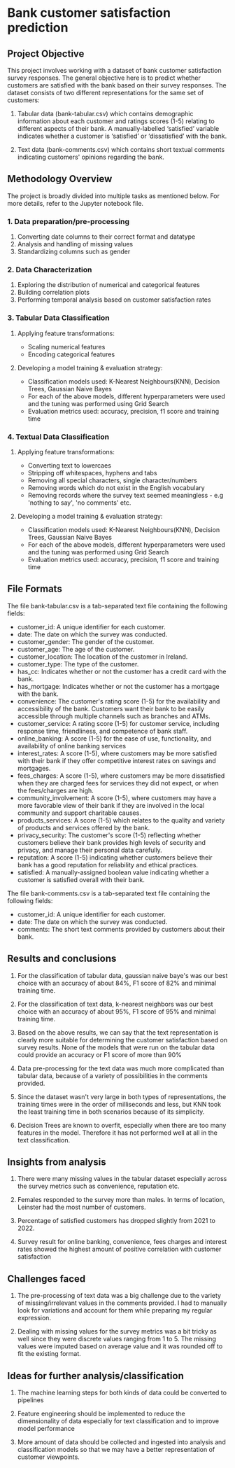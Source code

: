 # Bank customer satisfaction prediction 

## Project Objective 

This project involves working with a dataset of bank customer satisfaction survey responses. The general objective here is to predict whether customers are satisfied with the bank based on their survey responses. The dataset consists of two different representations for the same set of customers:

1. Tabular data (bank-tabular.csv) which contains demographic information about each customer and ratings scores (1-5) relating to different aspects of their bank. A manually-labelled ‘satisfied’ variable indicates whether a customer is ‘satisfied’ or ‘dissatisfied’ with the bank.

2. Text data (bank-comments.csv) which contains short textual comments indicating customers' opinions regarding the bank. 

## Methodology Overview

The project is broadly divided into multiple tasks as mentioned below. For more details, refer to the Jupyter notebook file. 

### 1. Data preparation/pre-processing

1. Converting date columns to their correct format and datatype
2. Analysis and handling of missing values
3. Standardizing columns such as gender

### 2. Data Characterization

1. Exploring the distribution of numerical and categorical features
2. Building correlation plots
3. Performing temporal analysis based on customer satisfaction rates

### 3. Tabular Data Classification

1. Applying feature transformations:
    - Scaling numerical features
    - Encoding categorical features

2. Developing a model training & evaluation strategy: 
    - Classification models used: K-Nearest Neighbours(KNN), Decision Trees, Gaussian Naive Bayes
    - For each of the above models, different hyperparameters were used and the tuning was performed using Grid Search
    - Evaluation metrics used: accuracy, precision, f1 score and training time

### 4. Textual Data Classification

1. Applying feature transformations:
    - Converting text to lowercaes
    - Stripping off whitespaces, hyphens and tabs
    - Removing all special characters, single character/numbers
    - Removing words which do not exist in the English vocabulary
    - Removing records where the survey text seemed meaningless - e.g 'nothing to say', 'no comments' etc.

2. Developing a model training & evaluation strategy: 
    - Classification models used: K-Nearest Neighbours(KNN), Decision Trees, Gaussian Naive Bayes
    - For each of the above models, different hyperparameters were used and the tuning was performed using Grid Search
    - Evaluation metrics used: accuracy, precision, f1 score and training time

## File Formats 

The file bank-tabular.csv is a tab-separated text file containing the following fields:

 - customer_id: A unique identifier for each customer.
 - date: The date on which the survey was conducted.
 - customer_gender: The gender of the customer.
 - customer_age: The age of the customer.
 - customer_location: The location of the customer in Ireland.
 - customer_type: The type of the customer.
 - has_cc: Indicates whether or not the customer has a credit card with the bank.
 - has_mortgage: Indicates whether or not the customer has a mortgage with the bank.
 - convenience: The customer's rating score (1-5) for the availability and accessibility of the bank. Customers want their bank to be easily accessible through multiple channels such as branches and ATMs.
 - customer_service: A rating score (1-5) for customer service, including response time, friendliness, and competence of bank staff.
 - online_banking: A score (1-5) for the ease of use, functionality, and availability of online banking services
 - interest_rates: A score (1-5), where customers may be more satisfied with their bank if they offer competitive interest rates on savings and mortgages.
 - fees_charges: A score (1-5), where customers may be more dissatisfied when they are charged fees for services they did not expect, or when the fees/charges are high.
 - community_involvement: A score (1-5), where customers may have a more favorable view of their bank if they are involved in the local community and support charitable causes.
 - products_services: A score (1-5) which relates to the quality and variety of products and services offered by the bank.
 - privacy_security: The customer's score (1-5) reflecting whether customers believe their bank provides high levels of security and privacy, and manage their personal data carefully.
 - reputation: A score (1-5) indicating whether customers believe their bank has a good reputation for reliability and ethical practices.
 - satisfied: A manually-assigned boolean value indicating whether a customer is satisfied overall with their bank.


The file bank-comments.csv is a tab-separated text file containing the following fields:

- customer_id: A unique identifier for each customer.
- date: The date on which the survey was conducted.
- comments: The short text comments provided by customers about their bank.

## Results and conclusions
1. For the classification of tabular data, gaussian naive baye's was our best choice with an accuracy of about 84%, F1 score of 82% and minimal training time.

2. For the classification of text data, k-nearest neighbors was our best choice with an accuracy of about 95%, F1 score of 95% and minimal training time.

3. Based on the above results, we can say that the text representation is clearly more suitable for determining the customer satisfaction based on survey results. None of the models that were run on the tabular data could provide an accuracy or F1 score of more than 90%

4. Data pre-processing for the text data was much more complicated than tabular data, because of a variety of possibilities in the comments provided.

5. Since the dataset wasn't very large in both types of representations, the training times were in the order of milliseconds and less, but KNN took the least training time in both scenarios because of its simplicity.

6. Decision Trees are known to overfit, especially when there are too many features in the model. Therefore it has not performed well at all in the text classification.

## Insights from analysis

1. There were many missing values in the tabular dataset especially across the survey metrics such as convenience, reputation etc.

2. Females responded to the survey more than males. In terms of location, Leinster had the most number of customers.

3. Percentage of satisfied customers has dropped slightly from 2021 to 2022.

4. Survey result for online banking, convenience, fees charges and interest rates showed the highest amount of positive correlation with customer satisfaction

## Challenges faced

1. The pre-processing of text data was a big challenge due to the variety of missing/irrelevant values in the comments provided. I had to manually look for variations and account for them while preparing my regular expression.

2. Dealing with missing values for the survey metrics was a bit tricky as well since they were discrete values ranging from 1 to 5. The missing values were imputed based on average value and it was rounded off to fit the existing format.

## Ideas for further analysis/classification

1. The machine learning steps for both kinds of data could be converted to pipelines

2. Feature engineering should be implemented to reduce the dimensionality of data especially for text classification and to improve model performance

3. More amount of data should be collected and ingested into analysis and classification models so that we may have a better representation of customer viewpoints.